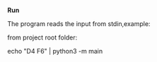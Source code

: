 **Run**

The program reads the input from stdin,example:

from project root folder:

echo "D4 F6" | python3 -m main
